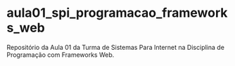 # aula01_spi_programacao_frameworks_web
Repositório da Aula 01 da Turma de Sistemas Para Internet na Disciplina de Programação com Frameworks Web.
